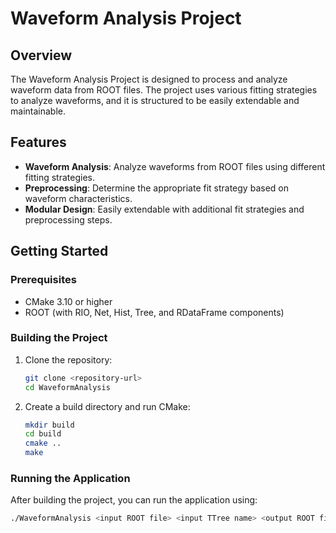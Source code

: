 # Waveform Analysis Project

## Overview

The Waveform Analysis Project is designed to process and analyze waveform data from ROOT files. The project uses various fitting strategies to analyze waveforms, and it is structured to be easily extendable and maintainable.

## Features

- **Waveform Analysis**: Analyze waveforms from ROOT files using different fitting strategies.
- **Preprocessing**: Determine the appropriate fit strategy based on waveform characteristics.
- **Modular Design**: Easily extendable with additional fit strategies and preprocessing steps.

## Getting Started

### Prerequisites

- CMake 3.10 or higher
- ROOT (with RIO, Net, Hist, Tree, and RDataFrame components)

### Building the Project

1. Clone the repository:

    ```sh
    git clone <repository-url>
    cd WaveformAnalysis
    ```

2. Create a build directory and run CMake:

    ```sh
    mkdir build
    cd build
    cmake ..
    make
    ```

### Running the Application

After building the project, you can run the application using:

```sh
./WaveformAnalysis <input ROOT file> <input TTree name> <output ROOT file>

